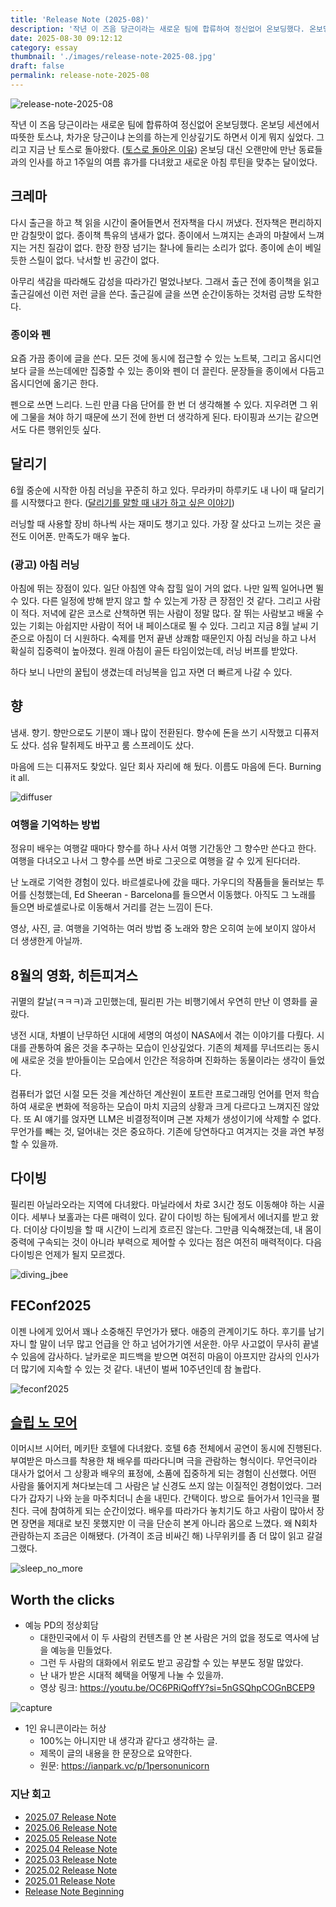 ```yaml
---
title: 'Release Note (2025-08)'
description: '작년 이 즈음 당근이라는 새로운 팀에 합류하여 정신없어 온보딩했다. 온보딩 세션에서 따뜻한 토스냐, 차가운 당근이냐 논의를 하는게 인상깊기도 하면서 이게 뭐지 싶었다. 그리고 지금 난 토스로 돌아왔다. 온보딩 대신 오랜만에 만난 동료들과의 인사를 하고 1주일의 여름 휴가를 다녀왔고 새로운 아침 루틴을 맞추는 달이었다.'
date: 2025-08-30 09:12:12
category: essay
thumbnail: './images/release-note-2025-08.jpg'
draft: false
permalink: release-note-2025-08
---
```


![release-note-2025-08](./images/release-note-2025-08.jpg)

작년 이 즈음 당근이라는 새로운 팀에 합류하여 정신없어 온보딩했다. 온보딩 세션에서 따뜻한 토스냐, 차가운 당근이냐 논의를 하는게 인상깊기도 하면서 이게 뭐지 싶었다. 그리고 지금 난 토스로 돌아왔다. ([토스로 돌아온 이유](https://jbee.io/articles/career/toss-again)) 온보딩 대신 오랜만에 만난 동료들과의 인사를 하고 1주일의 여름 휴가를 다녀왔고 새로운 아침 루틴을 맞추는 달이었다.

## 크레마
다시 출근을 하고 책 읽을 시간이 줄어들면서 전자책을 다시 꺼냈다. 전자책은 편리하지만 감칠맛이 없다. 종이책 특유의 냄새가 없다. 종이에서 느껴지는 손과의 마찰에서 느껴지는 거친 질감이 없다. 한장 한장 넘기는 찰나에 들리는 소리가 없다. 종이에 손이 베일듯한 스릴이 없다. 낙서할 빈 공간이 없다.

아무리 색감을 따라해도 감성을 따라가긴 멀었나보다. 그래서 출근 전에 종이책을 읽고 출근길에선 이런 저런 글을 쓴다. 출근길에 글을 쓰면 순간이동하는 것처럼 금방 도착한다.

### 종이와 펜
요즘 가끔 종이에 글을 쓴다. 모든 것에 동시에 접근할 수 있는 노트북, 그리고 옵시디언보다 글을 쓰는데에만 집중할 수 있는 종이와 펜이 더 끌린다. 문장들을 종이에서 다듬고 옵시디언에 옮기곤 한다.

펜으로 쓰면 느리다. 느린 만큼 다음 단어를 한 번 더 생각해볼 수 있다. 지우려면 그 위에 그물을 쳐야 하기 때문에 쓰기 전에 한번 더 생각하게 된다. 타이핑과 쓰기는 같으면서도 다른 행위인듯 싶다.

## 달리기
6월 중순에 시작한 아침 러닝을 꾸준히 하고 있다. 무라카미 하루키도 내 나이 때 달리기를 시작했다고 한다. ([달리기를 말할 때 내가 하고 싶은 이야기](https://jbee.io/articles/book/what-i-talk-about-when-i-talk-about-running)) 

러닝할 때 사용할 장비 하나씩 사는 재미도 챙기고 있다. 가장 잘 샀다고 느끼는 것은 골전도 이어폰. 만족도가 매우 높다.

### (광고) 아침 러닝
아침에 뛰는 장점이 있다. 일단 아침엔 약속 잡힐 일이 거의 없다. 나만 일찍 일어나면 뛸 수 있다. 다른 일정에 방해 받지 않고 할 수 있는게 가장 큰 장점인 것 같다. 그리고 사람이 적다. 저녁에 같은 코스로 산책하면 뛰는 사람이 정말 많다. 잘 뛰는 사람보고 배울 수 있는 기회는 아쉽지만 사람이 적어 내 페이스대로 뛸 수 있다. 그리고 지금 8월 날씨 기준으로 아침이 더 시원하다. 숙제를 먼저 끝낸 상쾌함 때문인지 아침 러닝을 하고 나서 확실히 집중력이 높아졌다. 원래 아침이 골든 타임이었는데, 러닝 버프를 받았다. 

하다 보니 나만의 꿀팁이 생겼는데 러닝복을 입고 자면 더 빠르게 나갈 수 있다.

## 향
냄새. 향기. 향만으로도 기분이 꽤나 많이 전환된다. 향수에 돈을 쓰기 시작했고 디퓨저도 샀다. 섬유 탈취제도 바꾸고 룸 스프레이도 샀다.

마음에 드는 디퓨저도 찾았다. 일단 회사 자리에 해 뒀다. 이름도 마음에 든다. Burning it all.

![diffuser](./images/diffuser.jpeg)

### 여행을 기억하는 방법
정유미 배우는 여행갈 때마다 향수를 하나 사서 여행 기간동안 그 향수만 쓴다고 한다. 여행을 다녀오고 나서 그 향수를 쓰면 바로 그곳으로 여행을 갈 수 있게 된다더라. 

난 노래로 기억한 경험이 있다. 바르셀로나에 갔을 때다. 가우디의 작품들을 둘러보는 투어를 신청했는데, Ed Sheeran - Barcelona를 들으면서 이동했다. 아직도 그 노래를 들으면 바로셀로나로 이동해서 거리를 걷는 느낌이 든다.

영상, 사진, 글. 여행을 기억하는 여러 방법 중 노래와 향은 오히여 눈에 보이지 않아서 더 생생한게 아닐까.

## 8월의 영화, 히든피겨스
귀멸의 칼날(ㅋㅋㅋ)과 고민했는데, 필리핀 가는 비행기에서 우연히 만난 이 영화를 골랐다.

냉전 시대, 차별이 난무하던 시대에 세명의 여성이 NASA에서 겪는 이야기를 다뤘다. 시대를 관통하여 옳은 것을 추구하는 모습이 인상깊었다. 기존의 체제를 무너뜨리는 동시에 새로운 것을 받아들이는 모습에서 인간은 적응하며 진화하는 동물이라는 생각이 들었다.

컴퓨터가 없던 시절 모든 것을 계산하던 계산원이 포트란 프로그래밍 언어를 먼저 학습하여 새로운 변화에 적응하는 모습이 마치 지금의 상황과 크게 다르다고 느껴지진 않았다. 또 AI 얘기를 얹자면 LLM은 비결정적이며 근본 자체가 생성이기에 삭제할 수 없다. 무언가를 빼는 것, 덜어내는 것은 중요하다. 기존에 당연하다고 여겨지는 것을 과연 부정할 수 있을까.

## 다이빙
필리핀 아닐라오라는 지역에 다녀왔다. 마닐라에서 차로 3시간 정도 이동해야 하는 시골이다. 세부나 보홀과는 다른 매력이 있다. 같이 다이빙 하는 팀에게서 에너지를 받고 왔다. 더이상 다이빙을 할 때 시간이 느리게 흐르진 않는다. 그만큼 익숙해졌는데, 내 몸이 중력에 구속되는 것이 아니라 부력으로 제어할 수 있다는 점은 여전히 매력적이다. 다음 다이빙은 언제가 될지 모르겠다.

![diving_jbee](./images/diving_jbee.jpeg)

## FEConf2025
이젠 나에게 있어서 꽤나 소중해진 무언가가 됐다. 애증의 관계이기도 하다. 후기를 남기자니 할 말이 너무 많고 언급을 안 하고 넘어가기엔 서운한. 아무 사고없이 무사히 끝낼 수 있음에 감사하다. 날카로운 피드백을 받으면 여전히 마음이 아프지만 감사의 인사가 더 많기에 지속할 수 있는 것 같다. 내년이 벌써 10주년인데 참 놀랍다.

![feconf2025](./images/feconf2025.jpg)

## [슬립 노 모어](https://namu.wiki/w/%EC%8A%AC%EB%A6%BD%20%EB%85%B8%20%EB%AA%A8%EC%96%B4)
이머시브 시어터, 메키탄 호텔에 다녀왔다. 호텔 6층 전체에서 공연이 동시에 진행된다. 부여받은 마스크를 착용한 채 배우를 따라다니며 극을 관람하는 형식이다. 무언극이라 대사가 없어서 그 상황과 배우의 표정에, 소품에 집중하게 되는 경험이 신선했다. 어떤 사람을 뚫어지게 쳐다보는데 그 사람은 날 신경도 쓰지 않는 이질적인 경험이었다. 그러다가 갑자기 나와 눈을 마주치더니 손을 내민다. 간택이다. 방으로 들어가서 1인극을 펼친다. 극에 참여하게 되는 순간이었다. 배우를 따라가다 놓치기도 하고 사람이 많아서 장면 장면을 제대로 보진 못했지만 이 극을 단순히 본게 아니라 몸으로 느꼈다. 왜 N회차 관람하는지 조금은 이해됐다. (가격이 조금 비싸긴 해) 나무위키를 좀 더 많이 읽고 갈걸 그랬다.


![sleep_no_more](./images/sleep_no_more.jpeg)

## Worth the clicks
- 예능 PD의 정상회담
    - 대한민국에서 이 두 사람의 컨텐츠를 안 본 사람은 거의 없을 정도로 역사에 남을 예능을 민들었다.
    - 그런 두 사람의 대화에서 위로도 받고 공감할 수 있는 부분도 정말 많았다.
    - 난 내가 받은 시대적 혜택을 어떻게 나눌 수 있을까.
    - 영상 링크: https://youtu.be/OC6PRiQoffY?si=5nGSQhpCOGnBCEP9

![capture](./images/capture.jpg)

- 1인 유니콘이라는 허상
	- 100%는 아니지만 내 생각과 같다고 생각하는 글.
	- 제목이 글의 내용을 한 문장으로 요약한다.
	- 원문: https://ianpark.vc/p/1personunicorn

### 지난 회고

- [2025.07 Release Note](https://jbee.io/articles/essay/release-note-2025-07)
- [2025.06 Release Note](https://jbee.io/articles/essay/release-note-2025-06)
- [2025.05 Release Note](https://jbee.io/articles/essay/release-note-2025-05)
- [2025.04 Release Note](https://jbee.io/articles/essay/release-note-2025-04)
- [2025.03 Release Note](https://jbee.io/articles/essay/release-note-2025-03)
- [2025.02 Release Note](https://jbee.io/articles/essay/release-note-2025-02)
- [2025.01 Release Note](https://jbee.io/articles/essay/release-note-2025-01)
- [Release Note Beginning](https://jbee.io/articles/essay/about-release-note)
